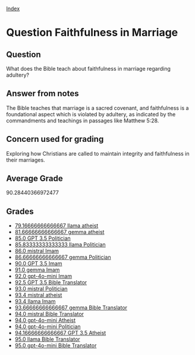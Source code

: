 
[Index](../../index.md)
# Question Faithfulness in Marriage
## Question
What does the Bible teach about faithfulness in marriage regarding adultery?

## Answer from notes
The Bible teaches that marriage is a sacred covenant, and faithfulness is a foundational aspect which is violated by adultery, as indicated by the commandments and teachings in passages like Matthew 5:28.

## Concern used for grading
Exploring how Christians are called to maintain integrity and faithfulness in their marriages.

## Average Grade
90.28440366972477

## Grades
 * [79.16666666666667 llama atheist](../answers/llama_atheist/Faithfulness_in_Marriage.md)
 * [81.66666666666667 gemma atheist](../answers/gemma_atheist/Faithfulness_in_Marriage.md)
 * [85.0 GPT 3.5 Politician](../answers/GPT_3.5_Politician/Faithfulness_in_Marriage.md)
 * [85.83333333333333 llama Politician](../answers/llama_Politician/Faithfulness_in_Marriage.md)
 * [86.0 mistral Imam](../answers/mistral_Imam/Faithfulness_in_Marriage.md)
 * [86.66666666666667 gemma Politician](../answers/gemma_Politician/Faithfulness_in_Marriage.md)
 * [90.0 GPT 3.5 Imam](../answers/GPT_3.5_Imam/Faithfulness_in_Marriage.md)
 * [91.0 gemma Imam](../answers/gemma_Imam/Faithfulness_in_Marriage.md)
 * [92.0 gpt-4o-mini Imam](../answers/gpt-4o-mini_Imam/Faithfulness_in_Marriage.md)
 * [92.5 GPT 3.5 Bible Translator](../answers/GPT_3.5_Bible_Translator/Faithfulness_in_Marriage.md)
 * [93.0 mistral Politician](../answers/mistral_Politician/Faithfulness_in_Marriage.md)
 * [93.4 mistral atheist](../answers/mistral_atheist/Faithfulness_in_Marriage.md)
 * [93.4 llama Imam](../answers/llama_Imam/Faithfulness_in_Marriage.md)
 * [93.66666666666667 gemma Bible Translator](../answers/gemma_Bible_Translator/Faithfulness_in_Marriage.md)
 * [94.0 mistral Bible Translator](../answers/mistral_Bible_Translator/Faithfulness_in_Marriage.md)
 * [94.0 gpt-4o-mini Atheist](../answers/gpt-4o-mini_Atheist/Faithfulness_in_Marriage.md)
 * [94.0 gpt-4o-mini Politician](../answers/gpt-4o-mini_Politician/Faithfulness_in_Marriage.md)
 * [94.16666666666667 GPT 3.5 Atheist](../answers/GPT_3.5_Atheist/Faithfulness_in_Marriage.md)
 * [95.0 llama Bible Translator](../answers/llama_Bible_Translator/Faithfulness_in_Marriage.md)
 * [95.0 gpt-4o-mini Bible Translator](../answers/gpt-4o-mini_Bible_Translator/Faithfulness_in_Marriage.md)
